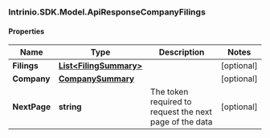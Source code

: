 ### Intrinio.SDK.Model.ApiResponseCompanyFilings
#### Properties

Name | Type | Description | Notes
------------ | ------------- | ------------- | -------------
**Filings** | [**List&lt;FilingSummary&gt;**](FilingSummary.md) |  | [optional] 
**Company** | [**CompanySummary**](CompanySummary.md) |  | [optional] 
**NextPage** | **string** | The token required to request the next page of the data | [optional] 

